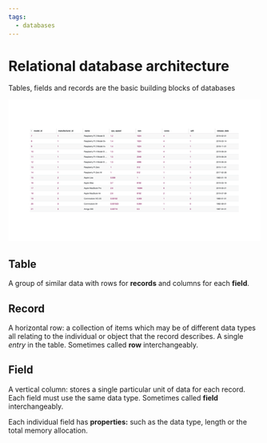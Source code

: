 ```yaml
---
tags:
  - databases
---
```


# Relational database architecture

Tables, fields and records are the basic building blocks of databases

![](/static/FL-Databases-1.5_terminology.gif)

## Table

A group of similar data with rows for **records** and columns for each
**field**.

## Record

A horizontal row: a collection of items which may be of different data types all
relating to the individual or object that the record describes. A single _entry_
in the table. Sometimes called **row** interchangeably.

## Field

A vertical column: stores a single particular unit of data for each record. Each
field must use the same data type. Sometimes called **field** interchangeably.

Each individual field has **properties:** such as the data type, length or the
total memory allocation.
